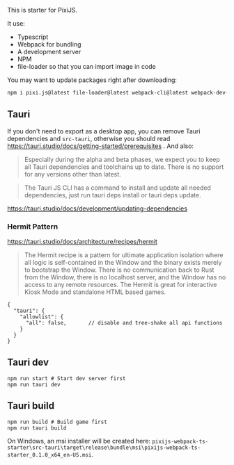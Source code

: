 This is starter for PixiJS.

It use:
- Typescript
- Webpack for bundling
- A development server
- NPM
- file-loader so that you can import image in code

You may want to update packages right after downloading:

```sh
npm i pixi.js@latest file-loader@latest webpack-cli@latest webpack-dev-server@latest ts-loader@latest webpack@latest typescript@latest 
```


## Tauri

If you don't need to export as a desktop app, you can remove Tauri dependencies and `src-tauri`, 
otherwise you should read https://tauri.studio/docs/getting-started/prerequisites .
And also:

> Especially during the alpha and beta phases, we expect you to keep all Tauri dependencies and toolchains up to date. 
> There is no support for any versions other than latest.

> The Tauri JS CLI has a command to install and update all needed dependencies, just run tauri deps install or tauri deps update.

https://tauri.studio/docs/development/updating-dependencies


### Hermit Pattern

https://tauri.studio/docs/architecture/recipes/hermit

> The Hermit recipe is a pattern for ultimate application isolation where all logic is self-contained in the 
> Window and the binary exists merely to bootstrap the Window. There is no communication back to Rust from the Window, 
> there is no localhost server, and the Window has no access to any remote resources. 
> The Hermit is great for interactive Kiosk Mode and standalone HTML based games.

```json5
{
  "tauri": {
    "allowlist": {
      "all": false,       // disable and tree-shake all api functions
    }
  }
}
```


## Tauri dev

```shell
npm run start # Start dev server first
npm run tauri dev
```


## Tauri build

```shell
npm run build # Build game first
npm run tauri build
```

On Windows, an msi installer will be created here: 
`pixijs-webpack-ts-starter\src-tauri\target\release\bundle\msi\pixijs-webpack-ts-starter_0.1.0_x64_en-US.msi`.
